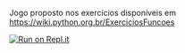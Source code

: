 Jogo proposto nos exercícios disponíveis em https://wiki.python.org.br/ExerciciosFuncoes

[![Run on Repl.it](https://repl.it/badge/github/AndressaRodrigues/Estudando-Python)](https://repl.it/github/AndressaRodrigues/Estudando-Python)